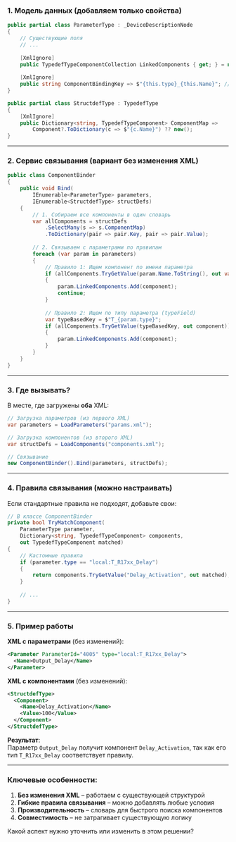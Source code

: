 
### 1. Модель данных (добавляем только свойства)
```csharp
public partial class ParameterType : _DeviceDescriptionNode
{
    // Существующие поля
    // ...
    
    [XmlIgnore]
    public TypedefTypeComponentCollection LinkedComponents { get; } = new();
    
    [XmlIgnore]
    public string ComponentBindingKey => $"{this.type}_{this.Name}"; // Уникальный ключ
}

public partial class StructdefType : TypedefType
{
    [XmlIgnore]
    public Dictionary<string, TypedefTypeComponent> ComponentMap => 
        Component?.ToDictionary(c => $"{c.Name}") ?? new();
}
```

---

### 2. Сервис связывания (вариант без изменения XML)
```csharp
public class ComponentBinder
{
    public void Bind(
        IEnumerable<ParameterType> parameters, 
        IEnumerable<StructdefType> structDefs)
    {
        // 1. Собираем все компоненты в один словарь
        var allComponents = structDefs
            .SelectMany(s => s.ComponentMap)
            .ToDictionary(pair => pair.Key, pair => pair.Value);
        
        // 2. Связываем с параметрами по правилам
        foreach (var param in parameters)
        {
            // Правило 1: Ищем компонент по имени параметра
            if (allComponents.TryGetValue(param.Name.ToString(), out var component))
            {
                param.LinkedComponents.Add(component);
                continue;
            }
            
            // Правило 2: Ищем по типу параметра (typeField)
            var typeBasedKey = $"T_{param.type}";
            if (allComponents.TryGetValue(typeBasedKey, out component))
            {
                param.LinkedComponents.Add(component);
            }
        }
    }
}
```

---

### 3. Где вызывать?
В месте, где загружены **оба** XML:

```csharp
// Загрузка параметров (из первого XML)
var parameters = LoadParameters("params.xml"); 

// Загрузка компонентов (из второго XML)
var structDefs = LoadComponents("components.xml");

// Связывание
new ComponentBinder().Bind(parameters, structDefs);
```

---

### 4. Правила связывания (можно настраивать)
Если стандартные правила не подходят, добавьте свои:

```csharp
// В классе ComponentBinder
private bool TryMatchComponent(
    ParameterType parameter,
    Dictionary<string, TypedefTypeComponent> components,
    out TypedefTypeComponent matched)
{
    // Кастомные правила
    if (parameter.type == "local:T_R17xx_Delay")
    {
        return components.TryGetValue("Delay_Activation", out matched);
    }
    
    // ...
}
```

---

### 5. Пример работы
**XML с параметрами** (без изменений):
```xml
<Parameter ParameterId="4005" type="local:T_R17xx_Delay">
  <Name>Output_Delay</Name>
</Parameter>
```

**XML с компонентами** (без изменений):
```xml
<StructdefType>
  <Component>
    <Name>Delay_Activation</Name>
    <Value>100</Value>
  </Component>
</StructdefType>
```

**Результат**:  
Параметр `Output_Delay` получит компонент `Delay_Activation`, так как его тип `T_R17xx_Delay` соответствует правилу.

---

### Ключевые особенности:
1. **Без изменения XML** – работаем с существующей структурой
2. **Гибкие правила связывания** – можно добавлять любые условия
3. **Производительность** – словарь для быстрого поиска компонентов
4. **Совместимость** – не затрагивает существующую логику

Какой аспект нужно уточнить или изменить в этом решении?
